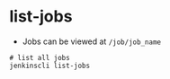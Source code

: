 # list-jobs

- Jobs can be viewed at `/job/job_name`

```shell
# list all jobs
jenkinscli list-jobs
```
